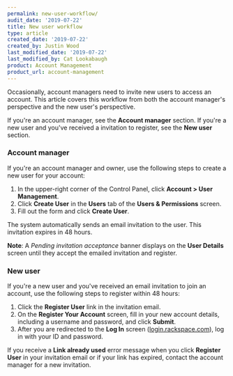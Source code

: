 ```yaml
---
permalink: new-user-workflow/
audit_date: '2019-07-22'
title: New user workflow
type: article
created_date: '2019-07-22'
created_by: Justin Wood
last_modified_date: '2019-07-22'
last_modified_by: Cat Lookabaugh
product: Account Management
product_url: account-management
---
```


Occasionally, account managers need to invite new users to access an account.
This article covers this workflow from both the account manager's perspective
and the new user's perspective.

If you're an account manager, see the **Account manager** section.  If you're a
new user and you've received a invitation to register, see the **New user**
section.

### Account manager

If you're an account manager and owner, use the following steps to create a new
user for your account:

1. In the upper-right corner of the Control Panel, click
   **Account > User Management**.
2. Click **Create User** in the **Users** tab of the **Users & Permissions**
   screen.
3. Fill out the form and click **Create User**.

The system automatically sends an email invitation to the user.  This invitation
expires in 48 hours.

**Note**: A *Pending invitation acceptance* banner displays on the
**User Details** screen until they accept the emailed invitation and register.

### New user

If you're a new user and you've received an email invitation to join an account,
use the following steps to register within 48 hours:

1. Click the **Register User** link in the invitation email.
2. On the **Register Your Account** screen, fill in your new account details,
   including a username and password, and click **Submit**.
3. After you are redirected to the **Log In** screen
   ([login.rackspace.com](https://login.rackspace.com)), log in with your ID
   and password.

If you receive a **Link already used** error message when you click
**Register User** in your invitation email or if your link has expired, contact
the account manager for a new invitation.

